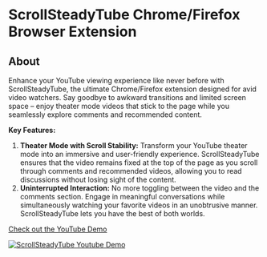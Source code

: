 # ScrollSteadyTube Chrome/Firefox Browser Extension

## About

Enhance your YouTube viewing experience like never before with ScrollSteadyTube, the ultimate Chrome/Firefox extension designed for avid video watchers. Say goodbye to awkward transitions and limited screen space – enjoy theater mode videos that stick to the page while you seamlessly explore comments and recommended content.

**Key Features:**

1. **Theater Mode with Scroll Stability:** Transform your YouTube theater mode into an immersive and user-friendly experience. ScrollSteadyTube ensures that the video remains fixed at the top of the page as you scroll through comments and recommended videos, allowing you to read discussions without losing sight of the content.
2. **Uninterrupted Interaction:** No more toggling between the video and the comments section. Engage in meaningful conversations while simultaneously watching your favorite videos in an unobtrusive manner. ScrollSteadyTube lets you have the best of both worlds.

[Check out the YouTube Demo](hhttps://www.youtube.com/watch?v=j05tnZj9SGc)

[![ScrollSteadyTube Youtube Demo](https://img.youtube.com/vi/j05tnZj9SGc/0.jpg)](https://www.youtube.com/watch?v=j05tnZj9SGc)
